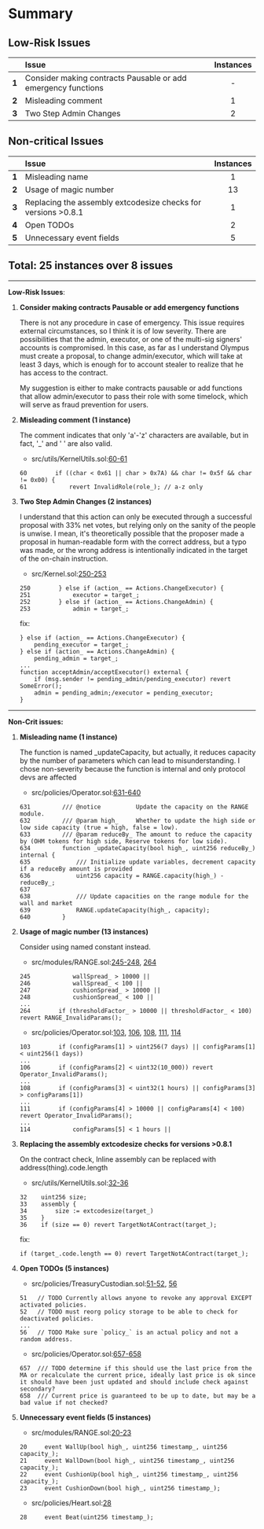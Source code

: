 # Summary

## Low-Risk Issues

|       | Issue                                                         | Instances |
| :---: | :------------------------------------------------------------ | :-------: |
| **1** | Consider making contracts Pausable or add emergency functions |     -     |
| **2** | Misleading comment                                            |     1     |
| **3** | Two Step Admin Changes                                        |     2     |

## Non-critical Issues

|       | Issue                                                         | Instances |
| :---: | :------------------------------------------------------------ | :-------: |
| **1** | Misleading name                                               |     1     |
| **2** | Usage of magic number                                         |    13     |
| **3** | Replacing the assembly extcodesize checks for versions >0.8.1 |     1     |
| **4** | Open TODOs                                                    |     2     |
| **5** | Unnecessary event fields                                      |     5     |

## Total:  25 instances over  8 issues

---

**Low-Risk Issues**:

1. **Consider making contracts Pausable or add emergency functions**

    There is not any procedure in case of emergency. This issue requires external circumstances, so I think it is of low severity.
    There are possibilities that the admin, executor, or one of the multi-sig signers' accounts is compromised.
    In this case, as far as I understand Olympus must create a proposal, to change admin/executor, which will take at least 3 days, which is enough for to account stealer to realize that he has access to the contract.

    My suggestion is either to make contracts pausable or add functions that allow admin/executor to pass their role with some timelock, which will serve as fraud prevention for users.

2. **Misleading comment (1 instance)**

    The comment indicates that only 'a'-'z' characters are available, but in fact, '_' and ' ' are also valid.

    - src/utils/KernelUtils.sol:[60-61](https://github.com/code-423n4/2022-08-olympus/blob/b5e139d732eb4c07102f149fb9426d356af617aa/src/utils/KernelUtils.sol#L60-L61)

    ```solidity
    60        if ((char < 0x61 || char > 0x7A) && char != 0x5f && char != 0x00) {
    61            revert InvalidRole(role_); // a-z only
    ```

3. **Two Step Admin Changes (2 instances)**

    I understand that this action can only be executed through a successful proposal with 33% net votes, but relying only on the sanity of the people is unwise. I mean, it's theoretically possible that the proposer made a proposal in human-readable form with the correct address, but a typo was made, or the wrong address is intentionally indicated in the target of the on-chain instruction.

    - src/Kernel.sol:[250-253](https://github.com/code-423n4/2022-08-olympus/blob/b5e139d732eb4c07102f149fb9426d356af617aa/src/Kernel.sol#L250-L253)

    ```solidity
    250        } else if (action_ == Actions.ChangeExecutor) {
    251            executor = target_;
    252        } else if (action_ == Actions.ChangeAdmin) {
    253            admin = target_;
    ```

    fix:

    ```solidity
    } else if (action_ == Actions.ChangeExecutor) {
        pending_executor = target_;
    } else if (action_ == Actions.ChangeAdmin) {
        pending_admin = target_;
    ...
    function acceptAdmin/acceptExecutor() external {
        if (msg.sender != pending_admin/pending_executor) revert SomeError();
        admin = pending_admin;/executor = pending_executor;
    }
    ```

---

**Non-Crit issues:**

1. **Misleading name (1 instance)**

    The function is named _updateCapacity, but actually, it reduces capacity by the number of parameters which can lead to misunderstanding. I chose non-severity because the function is internal and only protocol devs are affected

    - src/policies/Operator.sol:[631-640](https://github.com/code-423n4/2022-08-olympus/blob/b5e139d732eb4c07102f149fb9426d356af617aa/src/policies/Operator.sol#L631-L640)

    ```solidity
    631         /// @notice          Update the capacity on the RANGE module.
    632         /// @param high_     Whether to update the high side or low side capacity (true = high, false = low).
    633         /// @param reduceBy_ The amount to reduce the capacity by (OHM tokens for high side, Reserve tokens for low side).
    634         function _updateCapacity(bool high_, uint256 reduceBy_) internal {
    635             /// Initialize update variables, decrement capacity if a reduceBy amount is provided
    636             uint256 capacity = RANGE.capacity(high_) - reduceBy_;
    637
    638             /// Update capacities on the range module for the wall and market
    639             RANGE.updateCapacity(high_, capacity);
    640         }
    ```

2. **Usage of magic number (13 instances)**

    Consider using named constant instead.

   - src/modules/RANGE.sol:[245-248](https://github.com/code-423n4/2022-08-olympus/blob/b5e139d732eb4c07102f149fb9426d356af617aa/src/modules/RANGE.sol#L245-L248), [264](https://github.com/code-423n4/2022-08-olympus/blob/b5e139d732eb4c07102f149fb9426d356af617aa/src/modules/RANGE.sol#L264)

   ```solidity
   245            wallSpread_ > 10000 ||
   246            wallSpread_ < 100 ||
   247            cushionSpread_ > 10000 ||
   248            cushionSpread_ < 100 ||
   ...
   264        if (thresholdFactor_ > 10000 || thresholdFactor_ < 100) revert RANGE_InvalidParams();
   ```

   - src/policies/Operator.sol:[103](https://github.com/code-423n4/2022-08-olympus/blob/b5e139d732eb4c07102f149fb9426d356af617aa/src/policies/Operator.sol#L103), [106](https://github.com/code-423n4/2022-08-olympus/blob/b5e139d732eb4c07102f149fb9426d356af617aa/src/policies/Operator.sol#L106), [108](https://github.com/code-423n4/2022-08-olympus/blob/b5e139d732eb4c07102f149fb9426d356af617aa/src/policies/Operator.sol#L108), [111](https://github.com/code-423n4/2022-08-olympus/blob/b5e139d732eb4c07102f149fb9426d356af617aa/src/policies/Operator.sol#L111), [114](https://github.com/code-423n4/2022-08-olympus/blob/b5e139d732eb4c07102f149fb9426d356af617aa/src/policies/Operator.sol#L114)

   ```solidity
   103        if (configParams[1] > uint256(7 days) || configParams[1] < uint256(1 days))
   ...
   106        if (configParams[2] < uint32(10_000)) revert Operator_InvalidParams();
   ...
   108        if (configParams[3] < uint32(1 hours) || configParams[3] > configParams[1])
   ...
   111        if (configParams[4] > 10000 || configParams[4] < 100) revert Operator_InvalidParams();
   ...
   114            configParams[5] < 1 hours ||
   ```

3. **Replacing the assembly extcodesize checks for versions >0.8.1**

    On the contract check, Inline assembly can be replaced with address(thing).code.length

    - src/utils/KernelUtils.sol:[32-36](https://github.com/code-423n4/2022-08-olympus/blob/b5e139d732eb4c07102f149fb9426d356af617aa/src/utils/KernelUtils.sol#L32-L36)

    ```solidity
    32    uint256 size;
    33    assembly {
    34        size := extcodesize(target_)
    35    }
    36    if (size == 0) revert TargetNotAContract(target_);
    ```

    fix:

    ```solidity
    if (target_.code.length == 0) revert TargetNotAContract(target_);
    ```

4. **Open TODOs (5 instances)**

   - src/policies/TreasuryCustodian.sol:[51-52](https://github.com/code-423n4/2022-08-olympus/blob/b5e139d732eb4c07102f149fb9426d356af617aa/src/policies/TreasuryCustodian.sol#L51-L52), [56](https://github.com/code-423n4/2022-08-olympus/blob/b5e139d732eb4c07102f149fb9426d356af617aa/src/policies/TreasuryCustodian.sol#L56)

   ```solidity
   51   // TODO Currently allows anyone to revoke any approval EXCEPT activated policies.
   52   // TODO must reorg policy storage to be able to check for deactivated policies.
   ...
   56   // TODO Make sure `policy_` is an actual policy and not a random address.
   ```

   - src/policies/Operator.sol:[657-658](https://github.com/code-423n4/2022-08-olympus/blob/b5e139d732eb4c07102f149fb9426d356af617aa/src/policies/Operator.sol#L657-L658)

   ```solidity
   657  /// TODO determine if this should use the last price from the MA or recalculate the current price, ideally last price is ok since it should have been just updated and should include check against secondary?
   658  /// Current price is guaranteed to be up to date, but may be a bad value if not checked?
   ```

5. **Unnecessary event fields (5 instances)**

    - src/modules/RANGE.sol:[20-23](https://github.com/code-423n4/2022-08-olympus/blob/b5e139d732eb4c07102f149fb9426d356af617aa/src/modules/RANGE.sol#L20-L23)

    ```solidity
    20     event WallUp(bool high_, uint256 timestamp_, uint256 capacity_);
    21     event WallDown(bool high_, uint256 timestamp_, uint256 capacity_);
    22     event CushionUp(bool high_, uint256 timestamp_, uint256 capacity_);
    23     event CushionDown(bool high_, uint256 timestamp_);
    ```

    - src/policies/Heart.sol:[28](https://github.com/code-423n4/2022-08-olympus/blob/b5e139d732eb4c07102f149fb9426d356af617aa/src/policies/Heart.sol#L28)

    ```solidity
    28     event Beat(uint256 timestamp_);
    ```

